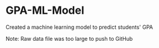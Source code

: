 # GPA-ML-Model
Created a machine learning model to predict students' GPA

Note: Raw data file was too large to push to GitHub
